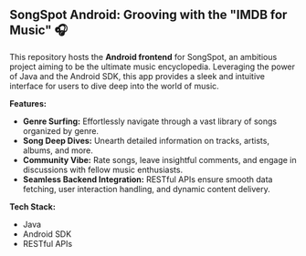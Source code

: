 ## SongSpot Android: Grooving with the "IMDB for Music" 🎧

This repository hosts the **Android frontend** for SongSpot, an ambitious project aiming to be the ultimate music encyclopedia. Leveraging the power of Java and the Android SDK, this app provides a sleek and intuitive interface for users to dive deep into the world of music. 

**Features:**

* **Genre Surfing:** Effortlessly navigate through a vast library of songs organized by genre.
* **Song Deep Dives:** Unearth detailed information on tracks, artists, albums, and more.
* **Community Vibe:** Rate songs, leave insightful comments, and engage in discussions with fellow music enthusiasts.
* **Seamless Backend Integration:**  RESTful APIs ensure smooth data fetching, user interaction handling, and dynamic content delivery.

**Tech Stack:**

* Java
* Android SDK
* RESTful APIs
